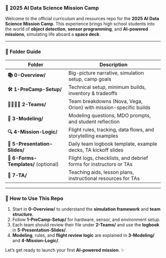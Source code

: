 

### 🚀 **2025 AI Data Science Mission Camp**

Welcome to the official curriculum and resources repo for the **2025 AI Data Science Mission Camp**. This experience brings high school students into the world of **object detection**, **sensor programming**, and **AI-powered missions**, simulating life aboard a **space deck**.

---

### 📁 **Folder Guide**

| **Folder**                | **Description**                                                                |
|---------------------------|--------------------------------------------------------------------------------|
| **📚 0-Overview/**         | Big-picture narrative, simulation setup, camp goals                            |
| **🛠️ 1-PreCamp-Setup/**   | Technical setup, minimum builds, inventory & tradeoffs                         |
| **👨‍👩‍👧‍👦 2-Teams/**     | Team breakdowns (Nova, Vega, Orion) with mission-specific builds               |
| **🧠 3-Modeling/**         | Modeling questions, MDO prompts, and student reflection                        |
| **🔍 4-Mission-Logic/**    | Flight rules, tracking, data flows, and storytelling examples                  |
| **🎤 5-Presentation-Slides/** | Daily team logbook template, example decks, TA kickoff slides               |
| **📝 6-Forms-Templates/** (optional) | Flight logs, checklists, and debrief forms for instructors or TAs          |
| **🧭 7-TA/**               | Teaching aids, lesson plans, instructional resources for TAs                   |

---

### 🧭 **How to Use This Repo**

1. Start in **0-Overview/** to understand the **simulation framework** and **team structure**.
2. Follow **1-PreCamp-Setup/** for hardware, sensor, and environment setup.
3. Each team should review their file under **2-Teams/** and use the **logbook** in **5-Presentation-Slides/**.
4. **Modeling**, rules, and **flight review logic** are explained in **3-Modeling/** and **4-Mission-Logic/**.

Let’s get ready to launch your first **AI-powered mission**. ✨

